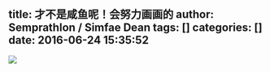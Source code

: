 title: 才不是咸鱼呢！会努力画画的
author: Semprathlon / Simfae Dean
tags: []
categories: []
date: 2016-06-24 15:35:52
---
[![](/blog/uploads/2016/06/160623-1-e1467185688921.png)](http://www.pixiv.net/member_illust.php?mode=medium&illust_id=57430875)